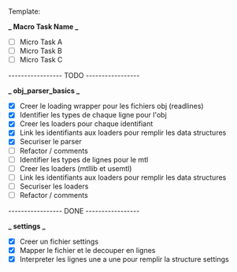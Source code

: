 Template:

**_ Macro Task Name _**

- [ ] Micro Task A 
- [ ] Micro Task B
- [ ] Micro Task C

----------------- TODO -----------------

**_ obj_parser_basics  _**
- [x] Creer le loading wrapper pour les fichiers obj (readlines)
- [x] Identifier les types de chaque ligne pour l'obj
- [x] Creer les loaders pour chaque identifiant
- [x] Link les identifiants aux loaders pour remplir les data structures
- [x] Securiser le parser
- [ ] Refactor / comments
- [ ] Identifier les types de lignes pour le mtl
- [ ] Creer les loaders (mtllib et usemtl)
- [ ] Link les identifiants aux loaders pour remplir les data structures
- [ ] Securiser les loaders
- [ ] Refactor / comments

----------------- DONE -----------------

**_ settings _**
- [x] Creer un fichier settings
- [x] Mapper le fichier et le decouper en lignes
- [x] Interpreter les lignes une a une pour remplir la structure settings
